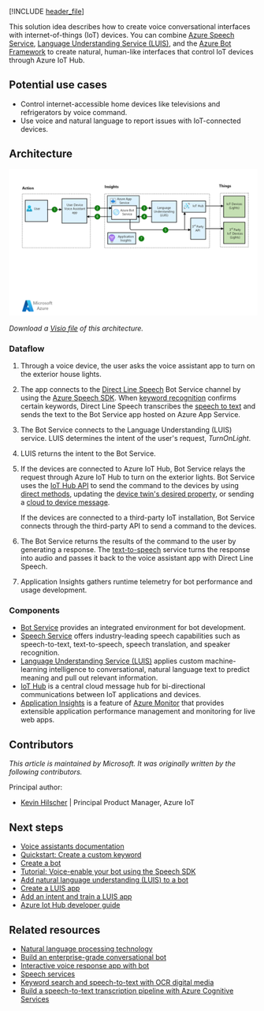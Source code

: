 <!-- cSpell:ignore khilscher -->

[!INCLUDE [header_file](../../../includes/sol-idea-header.md)]

This solution idea describes how to create voice conversational interfaces with internet-of-things (IoT) devices. You can combine [Azure Speech Service](/azure/cognitive-services/speech-service/overview), [Language Understanding Service (LUIS)](/azure/cognitive-services/luis/what-is-luis), and the [Azure Bot Framework](/azure/bot-service/bot-service-overview) to create natural, human-like interfaces that control IoT devices through Azure IoT Hub.

## Potential use cases

- Control internet-accessible home devices like televisions and refrigerators by voice command.
- Use voice and natural language to report issues with IoT-connected devices.

## Architecture

![Diagram showing the architecture of a voice assistant app.](../media/controlling-iot-devices-using-voice-new.png)

*Download a [Visio file](https://arch-center.azureedge.net/controlling-iot-devices-using-voice.vsdx) of this architecture.*

### Dataflow

1. Through a voice device, the user asks the voice assistant app to turn on the exterior house lights.
1. The app connects to the [Direct Line Speech](/azure/cognitive-services/speech-service/direct-line-speech) Bot Service channel by using the [Azure Speech SDK](/azure/cognitive-services/speech-service/speech-sdk). When [keyword recognition](/azure/cognitive-services/speech-service/keyword-recognition-overview) confirms certain keywords, Direct Line Speech transcribes the [speech to text](/azure/cognitive-services/speech-service/speech-to-text) and sends the text to the Bot Service app hosted on Azure App Service.
1. The Bot Service connects to the Language Understanding (LUIS) service. LUIS determines the intent of the user's request, *TurnOnLight*.
1. LUIS returns the intent to the Bot Service.
1. If the devices are connected to Azure IoT Hub, Bot Service relays the request through Azure IoT Hub to turn on the exterior lights. Bot Service uses the [IoT Hub API](/rest/api/iothub) to send the command to the devices by using [direct methods](/azure/iot-hub/iot-hub-devguide-direct-methods), updating the [device twin's desired property](/azure/iot-hub/iot-hub-csharp-csharp-twin-getstarted), or sending a [cloud to device message](/azure/iot-hub/iot-hub-csharp-csharp-c2d).

   If the devices are connected to a third-party IoT installation, Bot Service connects through the third-party API to send a command to the devices. 

1. The Bot Service returns the results of the command to the user by generating a response. The [text-to-speech](/azure/cognitive-services/speech-service/text-to-speech) service turns the response into audio and passes it back to the voice assistant app with Direct Line Speech.
1. Application Insights gathers runtime telemetry for bot performance and usage development.

### Components

- [Bot Service](https://azure.microsoft.com/services/bot-services) provides an integrated environment for bot development.
- [Speech Service](https://azure.microsoft.com/services/cognitive-services/speech-services) offers industry-leading speech capabilities such as speech-to-text, text-to-speech, speech translation, and speaker recognition.
- [Language Understanding Service (LUIS)](https://azure.microsoft.com/services/cognitive-services/conversational-language-understanding) applies custom machine-learning intelligence to conversational, natural language text to predict meaning and pull out relevant information.
- [IoT Hub](https://azure.microsoft.com/services/iot-hub) is a central cloud message hub for bi-directional communications between IoT applications and devices.
- [Application Insights](/azure/azure-monitor/app/app-insights-overview) is a feature of [Azure Monitor](https://azure.microsoft.com/services/monitor) that provides extensible application performance management and monitoring for live web apps. 

## Contributors

*This article is maintained by Microsoft. It was originally written by the following contributors.*

Principal author:

 * [Kevin Hilscher](https://www.linkedin.com/in/kevinhilscher) | Principal Product Manager, Azure IoT

## Next steps

- [Voice assistants documentation](/azure/cognitive-services/speech-service/index-voice-assistants)
- [Quickstart: Create a custom keyword](/azure/cognitive-services/speech-service/custom-keyword-basics)
- [Create a bot](/azure/bot-service/abs-quickstart)
- [Tutorial: Voice-enable your bot using the Speech SDK](/azure/cognitive-services/speech-service/tutorial-voice-enable-your-bot-speech-sdk)
- [Add natural language understanding (LUIS) to a bot](/azure/bot-service/bot-builder-howto-v4-luis)
- [Create a LUIS app](/azure/cognitive-services/luis/luis-how-to-start-new-app)
- [Add an intent and train a LUIS app](/azure/cognitive-services/luis/luis-how-to-add-intents)
- [Azure Iot Hub developer guide](/azure/iot-hub/iot-hub-devguide)

## Related resources

- [Natural language processing technology](../../data-guide/technology-choices/natural-language-processing.yml)
- [Build an enterprise-grade conversational bot](../../reference-architectures/ai/conversational-bot.yml)
- [Interactive voice response app with bot](interactive-voice-response-bot.yml)
- [Speech services](speech-services.yml)
- [Keyword search and speech-to-text with OCR digital media](digital-media-speech-text.yml)
- [Build a speech-to-text transcription pipeline with Azure Cognitive Services](../../reference-architectures/ai/speech-to-text-transcription-pipeline.yml)
